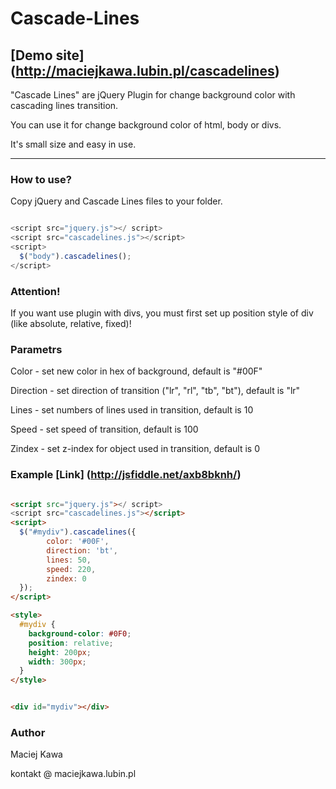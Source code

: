 Cascade-Lines
=============
[Demo site] (http://maciejkawa.lubin.pl/cascadelines)
---

"Cascade Lines" are  jQuery Plugin for change background color with cascading lines transition.

You can use it for change background color of html, body or divs.

It's small size and easy in use. 

---

### How to use?

Copy jQuery and Cascade Lines files to your folder.

~~~ javascript

<script src="jquery.js"></ script>
<script src="cascadelines.js"></script>
<script>
  $("body").cascadelines();
</script>

~~~

### Attention!

If you want use plugin with divs, you must first set up position style of div (like absolute, relative, fixed)!


### Parametrs

Color - set new color in hex of background, default is "#00F"

Direction - set direction of transition ("lr", "rl", "tb", "bt"), default is "lr"

Lines - set numbers of lines used in transition, default is 10

Speed - set speed of transition, default is 100

Zindex - set z-index for object used in transition, default is 0

### Example [Link] (http://jsfiddle.net/axb8bknh/)
~~~ html

<script src="jquery.js"></ script>
<script src="cascadelines.js"></script>
<script>
  $("#mydiv").cascadelines({
		color: '#00F',
		direction: 'bt',
		lines: 50,
		speed: 220,
		zindex: 0
  });
</script>

<style>
  #mydiv {
    background-color: #0F0;
    position: relative;
    height: 200px;
    width: 300px;
  }
</style>


<div id="mydiv"></div>

~~~

### Author

Maciej Kawa

kontakt @ maciejkawa.lubin.pl


